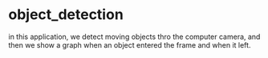 # object_detection
in this application, we detect moving objects thro the computer camera, and then we show a graph when an object entered the frame and when it left.
